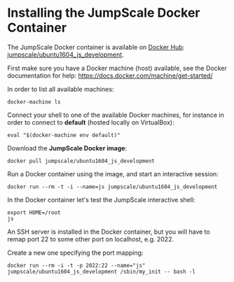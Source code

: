# Installing the JumpScale Docker Container

The JumpScale Docker container is available on [Docker Hub](https://hub.docker.com/): [jumpscale/ubuntu1604_js_development](https://hub.docker.com/r/jumpscale/ubuntu1604_js_development/).

First make sure you have a Docker machine (host) available, see the Docker documentation for help: https://docs.docker.com/machine/get-started/

In order to list all available machines:

```
docker-machine ls
```

Connect your shell to one of the available Docker machines, for instance in order to connect to **default** (hosted locally on VirtualBox):

```
eval "$(docker-machine env default)"
```

Download the **JumpScale Docker image**:

```
docker pull jumpscale/ubuntu1604_js_development
```

Run a Docker container using the image, and start an interactive session:

```
docker run --rm -t -i --name=js jumpscale/ubuntu1604_js_development
```

In the Docker container let's test the JumpScale interactive shell:
```
export HOME=/root
js
```

An SSH server is installed in the Docker container, but you will have to remap port 22 to some other port on localhost, e.g. 2022.

Create a new one specifying the port mapping:
```
docker run --rm -i -t -p 2022:22 --name="js" jumpscale/ubuntu1604_js_development /sbin/my_init -- bash -l
```
